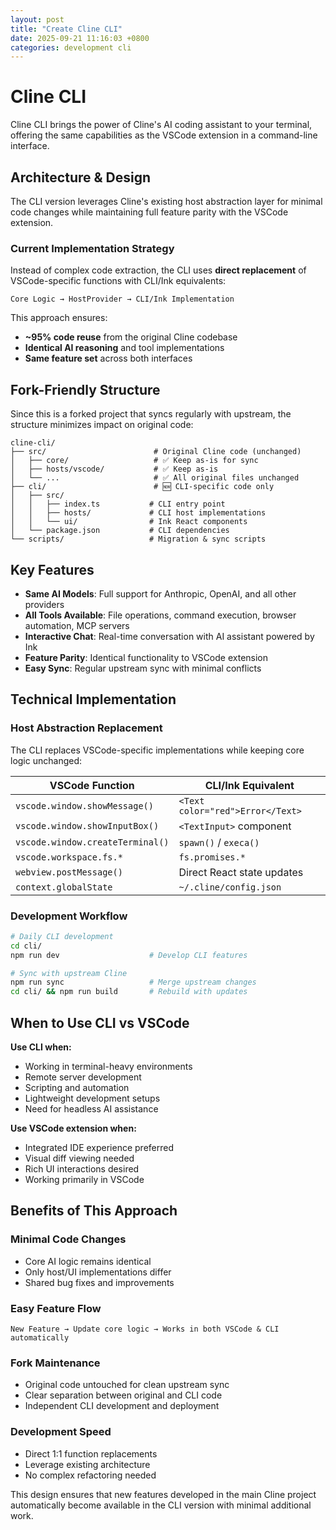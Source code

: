```yaml
---
layout: post
title: "Create Cline CLI"
date: 2025-09-21 11:16:03 +0800
categories: development cli
---
```


# Cline CLI

Cline CLI brings the power of Cline's AI coding assistant to your terminal, offering the same capabilities as the VSCode extension in a command-line interface.

## Architecture & Design

The CLI version leverages Cline's existing host abstraction layer for minimal code changes while maintaining full feature parity with the VSCode extension.

### Current Implementation Strategy

Instead of complex code extraction, the CLI uses **direct replacement** of VSCode-specific functions with CLI/Ink equivalents:

```
Core Logic → HostProvider → CLI/Ink Implementation
```

This approach ensures:
- **~95% code reuse** from the original Cline codebase
- **Identical AI reasoning** and tool implementations
- **Same feature set** across both interfaces

## Fork-Friendly Structure

Since this is a forked project that syncs regularly with upstream, the structure minimizes impact on original code:

```
cline-cli/
├── src/                        # Original Cline code (unchanged)
│   ├── core/                   # ✅ Keep as-is for sync
│   ├── hosts/vscode/           # ✅ Keep as-is
│   └── ...                     # ✅ All original files unchanged
├── cli/                        # 🆕 CLI-specific code only
│   ├── src/
│   │   ├── index.ts           # CLI entry point
│   │   ├── hosts/             # CLI host implementations
│   │   └── ui/                # Ink React components
│   └── package.json           # CLI dependencies
└── scripts/                   # Migration & sync scripts
```

## Key Features

- **Same AI Models**: Full support for Anthropic, OpenAI, and all other providers
- **All Tools Available**: File operations, command execution, browser automation, MCP servers
- **Interactive Chat**: Real-time conversation with AI assistant powered by Ink
- **Feature Parity**: Identical functionality to VSCode extension
- **Easy Sync**: Regular upstream sync with minimal conflicts

## Technical Implementation

### Host Abstraction Replacement

The CLI replaces VSCode-specific implementations while keeping core logic unchanged:

| VSCode Function | CLI/Ink Equivalent |
|---|---|
| `vscode.window.showMessage()` | `<Text color="red">Error</Text>` |
| `vscode.window.showInputBox()` | `<TextInput>` component |
| `vscode.window.createTerminal()` | `spawn()` / `execa()` |
| `vscode.workspace.fs.*` | `fs.promises.*` |
| `webview.postMessage()` | Direct React state updates |
| `context.globalState` | `~/.cline/config.json` |

### Development Workflow

```bash
# Daily CLI development
cd cli/
npm run dev                    # Develop CLI features

# Sync with upstream Cline
npm run sync                   # Merge upstream changes
cd cli/ && npm run build       # Rebuild with updates
```

## When to Use CLI vs VSCode

**Use CLI when:**
- Working in terminal-heavy environments
- Remote server development
- Scripting and automation
- Lightweight development setups
- Need for headless AI assistance

**Use VSCode extension when:**
- Integrated IDE experience preferred
- Visual diff viewing needed
- Rich UI interactions desired
- Working primarily in VSCode

## Benefits of This Approach

### **Minimal Code Changes**
- Core AI logic remains identical
- Only host/UI implementations differ
- Shared bug fixes and improvements

### **Easy Feature Flow**
```
New Feature → Update core logic → Works in both VSCode & CLI automatically
```

### **Fork Maintenance**
- Original code untouched for clean upstream sync
- Clear separation between original and CLI code
- Independent CLI development and deployment

### **Development Speed**
- Direct 1:1 function replacements
- Leverage existing architecture
- No complex refactoring needed

This design ensures that new features developed in the main Cline project automatically become available in the CLI version with minimal additional work.